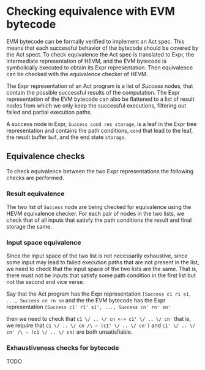 # Checking equivalence with EVM bytecode

EVM bytecode can be formally verified to implement an Act spec. This
means that each successful behavior of the bytecode should be covered
by the Act spect. To check equivalence the Act spec is translated to
Expr, the intermediate representation of HEVM, and the EVM bytecode is
symbolically executed to obtain its Expr representation. Then
equivalence can be checked with the equivalence checker of HEVM.

The Expr representation of an Act program is a list of *Success*
nodes, that contain the possible successful results of the
computation. The Expr representation of the EVM bytecode can also be
flattened to a list of result nodes from which we only keep the
successful executions, filtering out failed and partial execution
paths.

A success node in Expr, `Success cond res storage`, is a leaf in the
Expr tree representation and contains the path conditions, `cond` that
lead to the leaf, the result buffer `buf`, and the end state
`storage`.


## Equivalence checks 
To check equivalence between the two Expr representations the
following checks are performed. 

### Result equivalence
The two list of `Success` node are being checked for equivalence using
the HEVM equivalence checker. For each pair of nodes in the two lists,
we check that of all inputs that satisfy the path conditions the
result and final storage the same. 

### Input space equivalence
Since the input space of the two list is not necessarily exhaustive,
since some input may lead to failed execution paths that are not
present in the list, we need to check that the input space of the two
lists are the same. That is, there must not be inputs that satisfy
some path condition in the first list but not the second and vice verse. 

Say that the Act program has the Expr representation 
`[Success c1 r1 s1, ..., Success cn rn sn`
and the the EVM bytecode has the Expr representation 
`[Success c1' r1' s1', ..., Success cn' rn' sn'`

then we need to check that `c1 \/ .. \/ cn <-> c1' \/ .. \/ cn'` that
is, we require that `c1 \/ .. \/ cn /\ ~ (c1' \/ .. \/ cn')` and `c1'
\/ .. \/ cn' /\ ~ (c1 \/ .. \/ cn)` are both unsatisfiable.

### Exhaustiveness checks for bytecode
TODO
